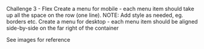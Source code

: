 Challenge 3 - Flex
Create a menu for mobile - each menu item should take up all the space on the row (one line). NOTE: Add style as needed, eg. borders etc.
Create a menu for desktop - each menu item should be aligned side-by-side on the far right of the container

See images for reference